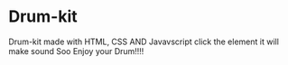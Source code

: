 # Drum-kit
Drum-kit made with HTML, CSS AND Javavscript
 click the element it will make sound 
Soo Enjoy your Drum!!!!
